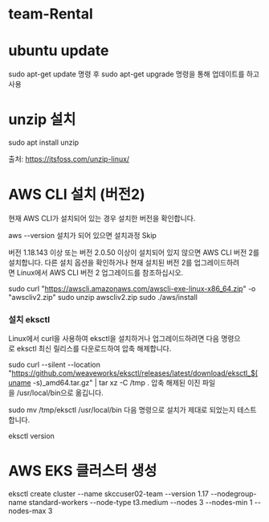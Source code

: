 # team-Rental

# ubuntu update
sudo apt-get update 명령 후 
sudo apt-get upgrade 명령을 통해 업데이트를 하고 사용


# unzip 설치 
sudo apt install unzip

출처: <https://itsfoss.com/unzip-linux/> 


# AWS CLI 설치 (버전2)
현재 AWS CLI가 설치되어 있는 경우 설치한 버전을 확인합니다.

aws --version
설치가 되어 있으면 설치과정 Skip

버전 1.18.143 이상 또는 버전 2.0.50 이상이 설치되어 있지 않으면 AWS CLI 버전 2를 설치합니다. 다른 설치 옵션을 확인하거나 현재 설치된 버전 2를 업그레이드하려면 Linux에서 AWS CLI 버전 2 업그레이드를 참조하십시오.

sudo curl "https://awscli.amazonaws.com/awscli-exe-linux-x86_64.zip" -o "awscliv2.zip"
sudo unzip awscliv2.zip
sudo ./aws/install


### 설치 eksctl
Linux에서 curl을 사용하여 eksctl을 설치하거나 업그레이드하려면
다음 명령으로 eksctl 최신 릴리스를 다운로드하여 압축 해제합니다.

sudo curl --silent --location "https://github.com/weaveworks/eksctl/releases/latest/download/eksctl_$(uname -s)_amd64.tar.gz" | tar xz -C /tmp
 . 압축 해제된 이진 파일을 /usr/local/bin으로 옮깁니다.

sudo mv /tmp/eksctl /usr/local/bin
다음 명령으로 설치가 제대로 되었는지 테스트합니다.

eksctl version



# AWS EKS 클러스터 생성
eksctl create cluster --name skccuser02-team --version 1.17 --nodegroup-name standard-workers --node-type t3.medium --nodes 3 --nodes-min 1 --nodes-max 3


